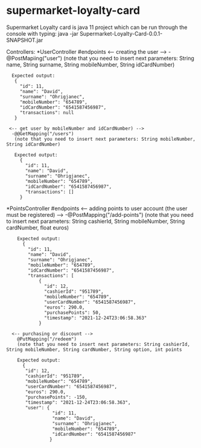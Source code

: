 # supermarket-loyalty-card

Supermarket Loyalty card is java 11 project which can be run through the console with typing: java -jar Supermarket-Loyalty-Card-0.0.1-SNAPSHOT.jar

Controllers:
  *UserController
    #endpoints
     <-- creating the user -->
      -@PostMapiing("user")
       (note that you need to insert next parameters: String name, String surname, String mobileNumber, String idCardNumber)
      
      Expected output: 
       {
         "id": 11,
         "name": "David",
         "surname": "Ohrigjanec",
         "mobileNumber": "654789",
         "idCardNumber": "6541587456987",
         "transactions": null
       }
       
     <-- get user by mobileNumber and idCardNumber) -->
      -@@GetMapping("/users")
       (note that you need to insert next parameters: String mobileNumber, String idCardNumber)
       
       Expected output:
         {
           "id": 11,
           "name": "David",
           "surname": "Ohrigjanec",
           "mobileNumber": "654789",
           "idCardNumber": "6541587456987",
           "transactions": []
         }
       
   *PointsController
    #endpoints
      <-- adding points to user account (the user must be registered) -->
        -@PostMapping("/add-points")
        (note that you need to insert next parameters: String cashierId, String mobileNumber, String cardNumber, float euros)
        
        Expected output: 
          {
            "id": 11,
            "name": "David",
            "surname": "Ohrigjanec",
            "mobileNumber": "654789",
            "idCardNumber": "6541587456987",
            "transactions": [
                {
                  "id": 12,
                  "cashierId": "951789",
                  "mobileNumber": "654789",
                  "userCardNumber": "6541587456987",
                  "euros": 290.0,
                  "purchasePoints": 50,
                  "timestamp": "2021-12-24T23:06:58.363"
                }                
        
      <-- purchasing or discount -->
        @PutMapping("/redeem")
        (note that you need to insert next parameters: String cashierId, String mobileNumber, String cardNumber, String option, int points
        
        Expected output:
          {
           "id": 12,
           "cashierId": "951789",
           "mobileNumber": "654789",
           "userCardNumber": "6541587456987",
           "euros": 290.0,
           "purchasePoints": -150,
           "timestamp": "2021-12-24T23:06:58.363",
           "user": {
                     "id": 11,
                     "name": "David",
                     "surname": "Ohrigjanec",
                     "mobileNumber": "654789",
                     "idCardNumber": "6541587456987"
                    }
       
        
        
        
        
        
        
        
        
